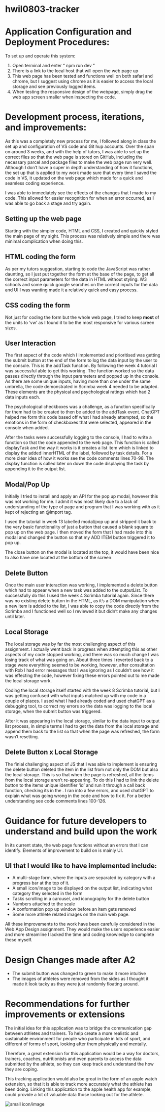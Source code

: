 # hwil0803-tracker

# Application Configuration and Deployment Procedures:
To set up and operate this system: 

1.	Open terminal and enter “ npm run dev ”
2.	There is a link to the local host that will open the web page up 
3.	This web page has been tested and functions well on both safari and chrome, but I suggest using chrome as it is easier to access the local storage and see previously logged items. 
4.	When testing the responsive design of the webpage, simply drag the web app screen smaller when inspecting the code. 

# Development process, iterations, and improvements: 

As this was a completely new process for me, I followed along in class the set up and configuration of VS code and Git hup accounts. Over the span on around 3 weeks, and with the help of tutors, I was able to set up the correct files so that the web page is stored on GitHub, including the necessary parcel and package files to make the web page run very well. Although I don’t have a super in depth understanding of how it functions, the set up that is applied to my work made sure that every time I saved the code in VS, it updated on the web page which made for a quick and seamless coding experience. 

I was able to immediately see the effects of the changes that I made to my code. This allowed for easier recognition for when an error occurred, as I was able to go back a stage and try again. 

## Setting up the web page

Starting with the simpler code, HTML and CSS, I created and quickly styled the main page of my sight. This process was relatively simple and there was minimal complication when doing this. 

## HTML coding the form

As per my tutors suggestion, starting to code the JavaScript was rather daunting, so I just put together the form at the base of the page, to get all the correct input parameters for the data in HTML without styling. W3 schools and some quick google searches on the correct inputs for the data and UI I was wanting made it a relatively quick and easy process. 

## CSS coding the form
Not just for coding the form but the whole web page, I tried to keep **most** of the units to ‘vw’ as I found it to be the most responsive for various screen sizes.

## User Interaction
The first aspect of the code which I implemented and prioritised was getting the submit button at the end of the form to log the data input by the user to the console. This is the addTask function. By following the week 4 tutorial I was successful able to get this working. The function worked so the data passes directly through the input parameters and popped up in the console. As there are some unique inputs, having more than one under the same umbrella, the code demonstrated in Scrimba week 4 needed to be adapted. These elements are the physical and psychological ratings which had 2 data inputs each. 

The psychological checkboxes was a challenge, as a function specifically for them had to be created to then be added to the addTask event. ChatGPT helped me form this code based off what I had already attempted, so the emotions in the form of checkboxes that were selected, appeared in the console when added. 

After the tasks were successfully logging to the console, I had to write a function so that the code appended to the web page. This function is called displayTask and the way it works is it creates a list item which is linked to display the added innerHTML of the label, followed by task details. For a more clear idea of how it works see the code comments lines 70-98. The display function is called later on down the code displaying the task by appending it to the output list. 

## Modal/Pop Up
Initially I tried to install and apply an API for the pop up modal, however this was not working for me. I admit it was most likely due to a lack of understanding of the type of page and program that I was working with as it kept of rejecting an @import tag. 

I used the tutorial in week 13 labelled modal/pop up and stripped it back to the very basic functionality of just a button that caused a blank square to pop up on the web page. I then moved the form that I had made into this modal and changed the button so that my ADD ITEM button triggered it to pop up. 

The close button on the modal is located at the top, it would have been nice to also have one located at the bottom of the screen 

## Delete Button
Once the main user interaction was working, I implemented a delete button which had to appear when a new task was added to the outputList. To successfully do this I used the week 4 Scrimba tutorial again. Since there was no existing delete button in the HTML, as it’s a DOM manipulation when a new item is added to the list, I was able to copy the code directly from the Scrimba and I functioned well so I reviewed it but didn’t make any changes until later. 

## Local Storage 
The local storage was by far the most challenging aspect of this assignment. I actually went back in progress when attempting this as other aspects of my code stopped working, and there was so much change I was losing track of what was going on. About three times I reverted back to a stage were everything seemed to be working, however, after consultation with Rob I had error messages that I was ignoring as I couldn’t see how it was effecting the code, however fixing these errors pointed out to me made the local storage work. 

Coding the local storage itself started with the week 8 Scrimba tutorial, but I was getting confused with what inputs matched up with my code in a couple of places. I used what I had already coded and used chatGPT as a debugging tool, to correct my errors so the data was logging to the local storage, when the submit button was triggered. 

After it was appearing in the local storage, similar to the data input to output list process, in simple terms I had to get the data from the local storage and append them back to the list so that when the page was refreshed, the form wasn’t resetting. 


## Delete Button x Local Storage
The finial challenging aspect of JS that I was able to implement is ensuring the delete button deleted the item in the list from not only the DOM but also the local storage. This is so that when the page is refreshed, all the items from the local storage aren’t re-appearing. To do this I had to link the delete button to the items unique identifier ‘id’ and run it through a call back function, checking its in the . I ran into a few errors, and used chatGPT to explain what was going wrong in the code and how to fix it. For a better understanding see code comments lines 100-126. 

# Guidance for future developers to understand and build upon the work
In its current state, the web page functions without an errors that I can identify. Elements of improvement to build on is mainly UI. 

## UI that I would like to have implemented include: 

- A multi-stage form, where the inputs are separated by category with a progress bar at the top of it. 
- A small icon/image to be displayed on the output list, indicating what category they selected in the form
- Tasks scrolling in a carousel, and iconography for the delete button 
- Numbers attached to the scale
- A conformation pop up window before an item gets removed 
- Some more athlete related images on the main web page. 

All these improvements to the work have been carefully considered in the Web App Design assignment. They would make the users experience easier and more streamline I lacked the time and coding knowledge to complete these myself. 

# Design Changes made after A2
-	The submit button was changed to green to make it more intuitive 
-	The images of athletes were removed from the sides as I thought it made it look tacky as they were just    randomly floating around. 

# Recommendations for further improvements or extensions
The initial idea for this application was to bridge the communication gap between athletes and trainers. To help create a more realistic and sustainable environment for people who participate in lots of sport, and different of forms of sport, looking after them physically and mentally. 

Therefore, a great extension for this application would be a way for doctors, trainers, coaches, nutritionists and even parents to access the data submitted by the athlete, so they can keep track and understand the how they are coping. 

This tracking application would also be great in the form of an apple watch extension, so that it is able to track more accurately what the athlete has been doing. Linking this application to the apple health app for example, could provide a lot of valuable data those looking out for the athlete. 



![small icon/image](image.png)


